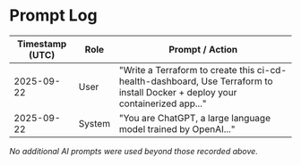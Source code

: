# Prompt Log

| Timestamp (UTC) | Role    | Prompt / Action |
| --------------- | ------- | --------------- |
| 2025-09-22      | User    | "Write a Terraform to create this ci-cd-health-dashboard, Use Terraform to install Docker + deploy your containerized app..." |
| 2025-09-22      | System  | "You are ChatGPT, a large language model trained by OpenAI..." |

_No additional AI prompts were used beyond those recorded above._
